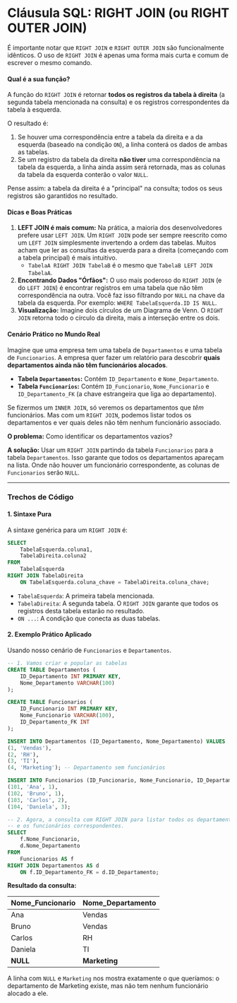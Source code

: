 # **Cláusula SQL: RIGHT JOIN (ou RIGHT OUTER JOIN)**

É importante notar que `RIGHT JOIN` e `RIGHT OUTER JOIN` são funcionalmente idênticos. O uso de `RIGHT JOIN` é apenas uma forma mais curta e comum de escrever o mesmo comando.

#### **Qual é a sua função?**

A função do `RIGHT JOIN` é retornar **todos os registros da tabela à direita** (a segunda tabela mencionada na consulta) e os registros correspondentes da tabela à esquerda.

O resultado é:

1.  Se houver uma correspondência entre a tabela da direita e a da esquerda (baseado na condição `ON`), a linha conterá os dados de ambas as tabelas.
2.  Se um registro da tabela da direita **não tiver** uma correspondência na tabela da esquerda, a linha ainda assim será retornada, mas as colunas da tabela da esquerda conterão o valor `NULL`.

Pense assim: a tabela da direita é a "principal" na consulta; todos os seus registros são garantidos no resultado.

#### **Dicas e Boas Práticas**

1.  **LEFT JOIN é mais comum:** Na prática, a maioria dos desenvolvedores prefere usar `LEFT JOIN`. Um `RIGHT JOIN` pode ser sempre reescrito como um `LEFT JOIN` simplesmente invertendo a ordem das tabelas. Muitos acham que ler as consultas da esquerda para a direita (começando com a tabela principal) é mais intuitivo.
      * `TabelaA RIGHT JOIN TabelaB` é o mesmo que `TabelaB LEFT JOIN TabelaA`.
2.  **Encontrando Dados "Órfãos":** O uso mais poderoso do `RIGHT JOIN` (e do `LEFT JOIN`) é encontrar registros em uma tabela que não têm correspondência na outra. Você faz isso filtrando por `NULL` na chave da tabela da esquerda. Por exemplo: `WHERE TabelaEsquerda.ID IS NULL`.
3.  **Visualização:** Imagine dois círculos de um Diagrama de Venn. O `RIGHT JOIN` retorna todo o círculo da direita, mais a interseção entre os dois.

#### **Cenário Prático no Mundo Real**

Imagine que uma empresa tem uma tabela de `Departamentos` e uma tabela de `Funcionarios`. A empresa quer fazer um relatório para descobrir **quais departamentos ainda não têm funcionários alocados**.

  * **Tabela `Departamentos`:** Contém `ID_Departamento` e `Nome_Departamento`.
  * **Tabela `Funcionarios`:** Contém `ID_Funcionario`, `Nome_Funcionario` e `ID_Departamento_FK` (a chave estrangeira que liga ao departamento).

Se fizermos um `INNER JOIN`, só veremos os departamentos que *têm* funcionários. Mas com um `RIGHT JOIN`, podemos listar todos os departamentos e ver quais deles não têm nenhum funcionário associado.

**O problema:** Como identificar os departamentos vazios?

**A solução:** Usar um `RIGHT JOIN` partindo da tabela `Funcionarios` para a tabela `Departamentos`. Isso garante que todos os departamentos apareçam na lista. Onde não houver um funcionário correspondente, as colunas de `Funcionarios` serão `NULL`.

-----

### **Trechos de Código**

#### 1\. Sintaxe Pura

A sintaxe genérica para um `RIGHT JOIN` é:

```sql
SELECT
    TabelaEsquerda.coluna1,
    TabelaDireita.coluna2
FROM
    TabelaEsquerda
RIGHT JOIN TabelaDireita
    ON TabelaEsquerda.coluna_chave = TabelaDireita.coluna_chave;
```

  * `TabelaEsquerda`: A primeira tabela mencionada.
  * `TabelaDireita`: A segunda tabela. O `RIGHT JOIN` garante que todos os registros desta tabela estarão no resultado.
  * `ON ...`: A condição que conecta as duas tabelas.

#### 2\. Exemplo Prático Aplicado

Usando nosso cenário de `Funcionarios` e `Departamentos`.

```sql
-- 1. Vamos criar e popular as tabelas
CREATE TABLE Departamentos (
    ID_Departamento INT PRIMARY KEY,
    Nome_Departamento VARCHAR(100)
);

CREATE TABLE Funcionarios (
    ID_Funcionario INT PRIMARY KEY,
    Nome_Funcionario VARCHAR(100),
    ID_Departamento_FK INT
);

INSERT INTO Departamentos (ID_Departamento, Nome_Departamento) VALUES
(1, 'Vendas'),
(2, 'RH'),
(3, 'TI'),
(4, 'Marketing'); -- Departamento sem funcionários

INSERT INTO Funcionarios (ID_Funcionario, Nome_Funcionario, ID_Departamento_FK) VALUES
(101, 'Ana', 1),
(102, 'Bruno', 1),
(103, 'Carlos', 2),
(104, 'Daniela', 3);

-- 2. Agora, a consulta com RIGHT JOIN para listar todos os departamentos
-- e os funcionários correspondentes.
SELECT
    f.Nome_Funcionario,
    d.Nome_Departamento
FROM
    Funcionarios AS f
RIGHT JOIN Departamentos AS d
    ON f.ID_Departamento_FK = d.ID_Departamento;
```

**Resultado da consulta:**

| Nome\_Funcionario | Nome\_Departamento |
| :--------------- | :---------------- |
| Ana              | Vendas            |
| Bruno            | Vendas            |
| Carlos           | RH                |
| Daniela          | TI                |
| **NULL** | **Marketing** |

A linha com `NULL` e `Marketing` nos mostra exatamente o que queríamos: o departamento de Marketing existe, mas não tem nenhum funcionário alocado a ele.
